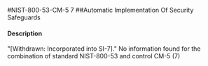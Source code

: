 #NIST-800-53-CM-5 7
##Automatic Implementation Of Security Safeguards
#### Description
"[Withdrawn: Incorporated into SI-7]."
No information found for the combination of standard NIST-800-53 and control CM-5 (7)
